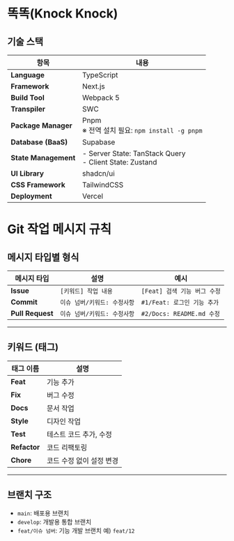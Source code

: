 # 똑똑(Knock Knock)

## 기술 스택

| 항목                 | 내용                                                      |
| -------------------- | --------------------------------------------------------- |
| **Language**         | TypeScript                                                |
| **Framework**        | Next.js                                                   |
| **Build Tool**       | Webpack 5                                                 |
| **Transpiler**       | SWC                                                       |
| **Package Manager**  | Pnpm<br>※ 전역 설치 필요: `npm install -g pnpm`           |
| **Database (BaaS)**  | Supabase                                                  |
| **State Management** | - Server State: TanStack Query<br>- Client State: Zustand |
| **UI Library**       | shadcn/ui                                                 |
| **CSS Framework**    | TailwindCSS                                               |
| **Deployment**       | Vercel                                                    |

# Git 작업 메시지 규칙

## 메시지 타입별 형식

| 메시지 타입      | 설명                         | 예시                         |
| ---------------- | ---------------------------- | ---------------------------- |
| **Issue**        | `[키워드] 작업 내용`         | `[Feat] 검색 기능 버그 수정` |
| **Commit**       | `이슈 넘버/키워드: 수정사항` | `#1/Feat: 로그인 기능 추가`  |
| **Pull Request** | `이슈 넘버/키워드: 수정사항` | `#2/Docs: README.md 수정`    |

---

## 키워드 (태그)

| 태그 이름    | 설명                     |
| ------------ | ------------------------ |
| **Feat**     | 기능 추가                |
| **Fix**      | 버그 수정                |
| **Docs**     | 문서 작업                |
| **Style**    | 디자인 작업              |
| **Test**     | 테스트 코드 추가, 수정   |
| **Refactor** | 코드 리팩토링            |
| **Chore**    | 코드 수정 없이 설정 변경 |

---

## 브랜치 구조

- `main`: 배포용 브랜치
- `develop`: 개발용 통합 브랜치
- `feat/이슈 넘버`: 기능 개발 브랜치 예) `feat/12`
